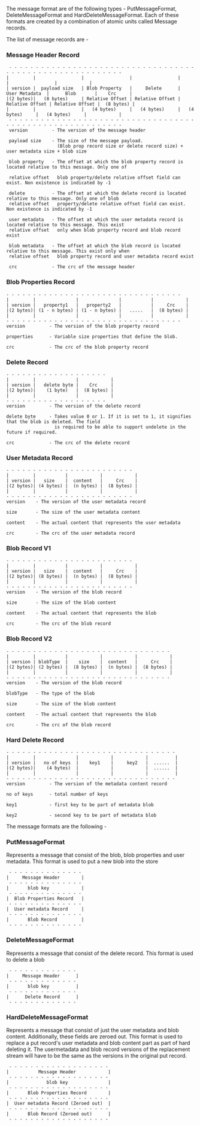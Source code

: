 The message format are of the following types - PutMessageFormat, DeleteMessageFormat and HardDeleteMessageFormat. Each of these formats are created by a combination of atomic units called Message records. 

The list of message records are -

### Message Header Record

     - - - - - - - - - - - - - - - - - - - - - - - - - - - - - - - - - - - - - - - - - - - - - - - - - - - - - - - - -
    |         |                 |                 |                 |                 |                 |            |
    | version |  payload size   | Blob Property   |     Delete      |  User Metadata  |      Blob       |    Crc     |
    |(2 bytes)|   (8 bytes)     | Relative Offset | Relative Offset | Relative Offset | Relative Offset |  (8 bytes) |
    |         |                 |   (4 bytes)     |   (4 bytes)     |   (4 bytes)     |   (4 bytes)     |            |
     - - - - - - - - - - - - - - - - - - - - - - - - - - - - - - - - - - - - - - - - - - - - - - - - - - - - - - - - -
     version         - The version of the message header
     
     payload size    - The size of the message payload.
                       (Blob prop record size or delete record size) + user metadata size + blob size
     
     blob property   - The offset at which the blob property record is located relative to this message. Only one of
     
     relative offset   blob property/delete relative offset field can exist. Non existence is indicated by -1
     
     delete          - The offset at which the delete record is located relative to this message. Only one of blob
     relative offset   property/delete relative offset field can exist. Non existence is indicated by -1
   
     user metadata   - The offset at which the user metadata record is located relative to this message. This exist
     relative offset   only when blob property record and blob record exist
   
     blob metadata   - The offset at which the blob record is located relative to this message. This exist only when
     relative offset   blob property record and user metadata record exist
   
     crc             - The crc of the message header

### Blob Properties Record

    - - - - - - - - - - - - - - - - - - - - - - - - - - - - - - - - -
    |         |               |               |           |            |
    | version |   property1   |   property2   |           |     Crc    |
    |(2 bytes)| (1 - n bytes) | (1 - n bytes) |   .....   |  (8 bytes) |
    |         |               |               |           |            |
    - - - - - - - - - - - - - - - - - - - - - - - - - - - - - - - - -
    version         - The version of the blob property record
   
    properties      - Variable size properties that define the blob.
   
    crc             - The crc of the blob property record


### Delete Record
    - - - - - - - - - - - - - - - - - - -
    |         |               |            |
    | version |   delete byte |    Crc     |
    |(2 bytes)|    (1 byte)   |  (8 bytes) |
    |         |               |            |
    - - - - - - - - - - - - - - - - - - -
    version         - The version of the delete record
   
    delete byte     - Takes value 0 or 1. If it is set to 1, it signifies that the blob is deleted. The field
                      is required to be able to support undelete in the future if required.
   
    crc             - The crc of the delete record


### User Metadata Record

    - - - - - - - - - - - - - - - - - - - - - - - -
    |         |           |            |            |
    | version |   size    |  content   |     Crc    |
    |(2 bytes)| (4 bytes) |  (n bytes) |  (8 bytes) |
    |         |           |            |            |
    - - - - - - - - - - - - - - - - - - - - - - - -
    version    - The version of the user metadata record
   
    size       - The size of the user metadata content
   
    content    - The actual content that represents the user metadata
   
    crc        - The crc of the user metadata record

### Blob Record V1
    - - - - - - - - - - - - - - - - - - - - - - - -
    |         |           |            |            |
    | version |   size    |  content   |     Crc    |
    |(2 bytes)| (8 bytes) |  (n bytes) |  (8 bytes) |
    |         |           |            |            |
    - - - - - - - - - - - - - - - - - - - - - - - -
    version    - The version of the blob record
   
    size       - The size of the blob content
   
    content    - The actual content that represents the blob
   
    crc        - The crc of the blob record
   
### Blob Record V2

    - - - - - - - - - - - - - - - - - - - - - - - - - - - - - - -
    |         |           |            |            |            |
    | version | blobType  |    size    |  content   |     Crc    |
    |(2 bytes)| (2 bytes) |  (8 bytes) |  (n bytes) |  (8 bytes) |
    |         |           |            |            |            |
    - - - - - - - - - - - - - - - - - - - - - - - - - - - - - - -
    version    - The version of the blob record
   
    blobType   - The type of the blob
   
    size       - The size of the blob content
   
    content    - The actual content that represents the blob
   
    crc        - The crc of the blob record

### Hard Delete Record

    - - - - - - - - - - - - - - - - - - - - - - - - - - - - - - - -
    |         |               |            |            |          |
    | version |   no of keys  |    key1    |     key2   |  ......  |
    |(2 bytes)|    (4 bytes)  |            |            |  ......  |
    |         |               |            |            |          |
    - - - - - - - - - - - - - - - - - - - - - - - - - - - - - - - -
    version         - The version of the metadata content record
   
    no of keys      - total number of keys
   
    key1            - first key to be part of metadata blob
   
    key2            - second key to be part of metadata blob


The message formats are the following -

### PutMessageFormat

Represents a message that consist of the blob, blob properties and user metadata.
This format is used to put a new blob into the store
 
     - - - - - - - - - - - - - -
    |     Message Header        |
     - - - - - - - - - - - - - -
    |       blob key            |
     - - - - - - - - - - - - - -
    |  Blob Properties Record   |
     - - - - - - - - - - - - - -
    |  User metadata Record     |
     - - - - - - - - - - - - - -
    |       Blob Record         |
     - - - - - - - - - - - - - -

### DeleteMessageFormat

Represents a message that consist of the delete record.
This format is used to delete a blob
 
     - - - - - - - - - - - - -
    |     Message Header      |
     - - - - - - - - - - - - -
    |       blob key          |
     - - - - - - - - - - - - -
    |      Delete Record      |
     - - - - - - - - - - - - -

### HardDeleteMessageFormat

Represents a message that consist of just the user metadata and blob content. Additionally, these fields are zeroed out.
This format is used to replace a put record's user metadata and blob content part as part of hard deleting it.
The usermetadata and blob record versions of the replacement stream will have to be the same as the versions in
the original put record.  
 
     - - - - - - - - - - - - - - - - - - -
    |           Message Header            |
     - - - - - - - - - - - - - - - - - - -
    |              blob key               |
     - - - - - - - - - - - - - - - - - - -
    |       Blob Properties Record        |
     - - - - - - - - - - - - - - - - - - -
    |  User metadata Record (Zeroed out)  |
     - - - - - - - - - - - - - - - - - - -
    |       Blob Record (Zeroed out)      |
     - - - - - - - - - - - - - - - - - - -